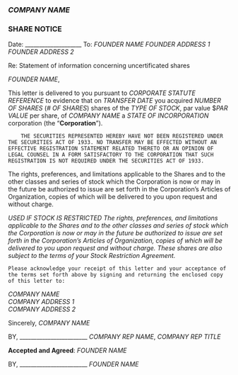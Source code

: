 ### *COMPANY NAME*
### SHARE NOTICE

Date: ____________________
To: *FOUNDER NAME*
*FOUNDER ADDRESS 1*
*FOUNDER ADDRESS 2*

Re: Statement of information concerning uncertificated shares

*FOUNDER NAME*,

This letter is delivered to you pursuant to *CORPORATE STATUTE REFERENCE* to evidence that on *TRANSFER DATE* you acquired *NUMBER OF SHARES* (*# OF SHARES*) shares of the *TYPE OF STOCK*, par value $*PAR VALUE* per share, of *COMPANY NAME* a *STATE OF INCORPORATION* corporation (the “**Corporation**”).
 
		THE SECURITIES REPRESENTED HEREBY HAVE NOT BEEN REGISTERED UNDER THE SECURITIES ACT OF 1933. NO TRANSFER MAY BE EFFECTED WITHOUT AN EFFECTIVE REGISTRATION STATEMENT RELATED THERETO OR AN OPINION OF LEGAL COUNSEL IN A FORM SATISFACTORY TO THE CORPORATION THAT SUCH REGISTRATION IS NOT REQUIRED UNDER THE SECURITIES ACT OF 1933.

The rights, preferences, and limitations applicable to the Shares and to the other classes and series of stock which the Corporation is now or may in the future be authorized to issue are set forth in the Corporation’s Articles of Organization, copies of which will be delivered to you upon request and without charge. 

*USED IF STOCK IS RESTRICTED* *The rights, preferences, and limitations applicable to the Shares and to the other classes and series of stock which the Corporation is now or may in the future be authorized to issue are set forth in the Corporation’s Articles of Organization, copies of which will be delivered to you upon request and without charge. These shares are also subject to the terms of your Stock Restriction Agreement.*

	Please acknowledge your receipt of this letter and your acceptance of the terms set forth above by signing and returning the enclosed copy of this letter to:
 
*COMPANY NAME*  
*COMPANY ADDRESS 1*  
*COMPANY ADDRESS 2*

Sincerely, *COMPANY NAME*

BY, ________________________
*COMPANY REP NAME*, *COMPANY REP TITLE*


**Accepted and Agreed**:
*FOUNDER NAME*

BY, ________________________
*FOUNDER NAME*
